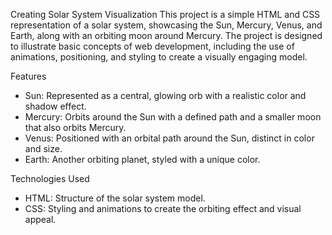 Creating Solar System Visualization
This project is a simple HTML and CSS representation of a solar system, showcasing the Sun, Mercury, Venus, and Earth, along with an orbiting moon around Mercury. The project is designed to illustrate basic concepts of web development, including the use of animations, positioning, and styling to create a visually engaging model.

Features
* Sun: Represented as a central, glowing orb with a realistic color and shadow effect.
* Mercury: Orbits around the Sun with a defined path and a smaller moon that also orbits Mercury.
* Venus: Positioned with an orbital path around the Sun, distinct in color and size.
* Earth: Another orbiting planet, styled with a unique color.

Technologies Used
* HTML: Structure of the solar system model.
* CSS: Styling and animations to create the orbiting effect and visual appeal.

